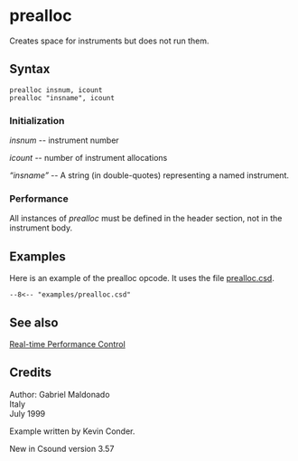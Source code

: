 <!--
id:prealloc
category:Instrument Control:Realtime Performance Control
-->
# prealloc
Creates space for instruments but does not run them.

## Syntax
``` csound-orc
prealloc insnum, icount
prealloc "insname", icount
```

### Initialization

_insnum_ -- instrument number

_icount_ -- number of instrument allocations

_&#8220;insname&#8221;_ -- A string (in double-quotes) representing a named instrument.

### Performance

All instances of _prealloc_ must be defined in the header section, not in the instrument body.

## Examples

Here is an example of the prealloc opcode. It uses the file [prealloc.csd](../../examples/prealloc.csd).

``` csound-csd title="Example of the prealloc opcode." linenums="1"
--8<-- "examples/prealloc.csd"
```

## See also

[Real-time Performance Control](../../control/realtime)

## Credits

Author: Gabriel Maldonado<br>
Italy<br>
July 1999<br>

Example written by Kevin Conder.

New in Csound version 3.57
